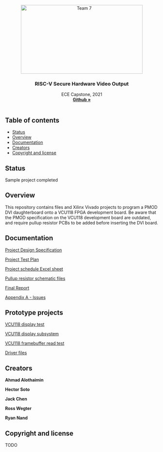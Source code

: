 <p align="center">
  <a href="https://d2l.pdx.edu/d2l/home/824935">
    <img src="https://www.pdx.edu/themes/custom/pdxd8/psulogo_horiz-spot.svg" alt="Team 7" width="400" height="225">
  </a>
</p>

<h3 align="center">RISC-V Secure Hardware Video Output</h3>

<p align="center">
  ECE Capstone, 2021
  <br>
  <a href="https://github.com/jackchen0226/ECE-Capstone-proj-7"><strong>Github »</strong></a>
  <br>
  <br>
</p>


## Table of contents

- [Status](#status)
- [Overview](#overview)
- [Documentation](#documentation)
- [Creators](#creators)
- [Copyright and license](#copyright-and-license)


## Status

Sample project completed

## Overview

This repository contains files and Xilinx Vivado projects to program a PMOD DVI daughterboard onto a VCU118 FPGA development board. Be aware that the PMOD specification on the VCU118 development board are outdated, and require pullup resistor PCBs to be added before inserting the DVI board.

## Documentation

[Project Design Specification](https://github.com/jackchen0226/ECE-Capstone-proj-7/blob/main/Project%20Design%20Specification%20and%20Timeline.pdf)

[Project Test Plan](https://github.com/jackchen0226/ECE-Capstone-proj-7/blob/main/Project%20Test%20Plan.pdf)

[Project schedule Excel sheet](https://github.com/jackchen0226/ECE-Capstone-proj-7/blob/main/Schedule.xlsx)

[Pullup resistor schematic files](https://github.com/jackchen0226/ECE-Capstone-proj-7/tree/main/Pullup%20Resistor%20Files)

[Final Report]()

[Appendix A - Issues]()

## Prototype projects

[VCU118 display test](https://github.com/jackchen0226/ECE-Capstone-proj-7/tree/dev/vcu118_display_test)

[VCU118 display subsystem](https://github.com/jackchen0226/ECE-Capstone-proj-7/tree/dev/vivado_projects/display_subsystem_test)

[VCU118 framebuffer read test](https://github.com/jackchen0226/ECE-Capstone-proj-7/tree/dev/vivado_projects/frbuf_rd_test)

[Driver files](https://github.com/jackchen0226/ECE-Capstone-proj-7/tree/dev/driver)



## Creators

**Ahmad Alothaimin**

**Hector Soto**

**Jack Chen**

**Ross Wegter**

**Ryan Nand**

## Copyright and license

TODO
